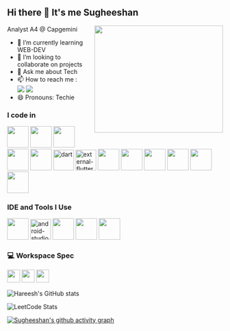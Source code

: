 ## Hi there 👋 It's me Sugheeshan

Analyst A4 @ Capgemini
<img align="right" width="300" height="250" src="https://miro.medium.com/v2/resize:fit:1360/1*zVnWJtyGOX_kUIDm6ccCfQ.gif">                                             
- 🌱 I’m currently learning WEB-DEV
- 👯 I’m looking to collaborate on projects
- 💬 Ask me about Tech
- 📫 How to reach me :
<br /> [<img src="https://img.shields.io/badge/Twitter-1DA1F2?style=for-the-badge&logo=twitter&logoColor=white" />](https://x.com/sugheeshan03) [<img src="https://img.shields.io/badge/LinkedIn-0077B5?style=for-the-badge&logo=linkedin&logoColor=white" />](https://www.linkedin.com/in/sugheeshan/)
- 😄 Pronouns: Techie

### I code in
<img height="50" width="50" src="https://img.icons8.com/color/48/000000/java-coffee-cup-logo.png" /> <img height="50" width="50" src="https://img.icons8.com/color/48/000000/html-5.png" /> <img height="50" width="50" src="https://img.icons8.com/color/48/000000/css3.png" /><img height="50" width="50" src="https://img.icons8.com/color/48/000000/bootstrap.png" />
<img height="50" width="50" src="https://img.icons8.com/color/48/000000/javascript.png"/> <img width="48" height="48" src="https://img.icons8.com/color/48/dart.png" alt="dart"/> <img width="48" height="48" src="https://img.icons8.com/external-tal-revivo-color-tal-revivo/48/external-flutter-is-an-open-source-mobile-application-development-framework-created-by-google-logo-color-tal-revivo.png" alt="external-flutter-is-an-open-source-mobile-application-development-framework-created-by-google-logo-color-tal-revivo"/> <img height="50" width="50" src="https://img.icons8.com/color/48/000000/nodejs.png"/> <img height="50" width="50" src="https://img.icons8.com/color/48/000000/react-native.png"/> <img height="50" width="50" src="https://img.icons8.com/color/48/000000/google-firebase-console.png"/> <img height="50" width="50" src="https://img.icons8.com/color/48/000000/mysql-logo.png"/>
<img height="50" width="50" src="https://img.icons8.com/color/48/000000/c-programming.png" /> <img height="50" width="50" src="https://img.icons8.com/color/48/000000/c-plus-plus-logo.png" /> 

### IDE and Tools I Use
<img height="50" width="50" src="https://img.icons8.com/color/48/000000/visual-studio-code-2019.png"/> <img width="48" height="48" src="https://img.icons8.com/color/48/android-studio--v2.png" alt="android-studio--v2"/> <img height="50" width="50" src="https://img.icons8.com/color/50/000000/git.png"/>  <img height="50" src="https://img.icons8.com/officel/480/null/java-eclipse.png"/> <img height="50" width="50" src="https://img.icons8.com/color/48/000000/figma--v1.png"/> 


### 💻 Workspace Spec
 <img height="30" src="https://img.shields.io/badge/dell%20laptop-007DB8?style=for-the-badge&logo=dell&logoColor=white"/>  <img height="30" src="https://img.shields.io/badge/NVIDIA-RTX3050-76B900?style=for-the-badge&logo=nvidia&logoColor=white"/>  <img height="30" src="https://img.shields.io/badge/Intel%20Core_i5_10th-0071C5?style=for-the-badge&logo=intel&logoColor=white"/> 

![Hareesh's GitHub stats](https://github-readme-stats.vercel.app/api?username=sugheeshan&theme=dark&show_icons=true&&hide=issues,contribs)

![LeetCode Stats](https://leetcard.jacoblin.cool/sugheeshan?theme=dark&font=Marcellus%20SC&ext=heatmap)

[![Sugheeshan's github activity graph](https://github-readme-activity-graph.vercel.app/graph?username=sugheeshan&bg_color=000000&color=ffffff&line=00ff00&point=ffffff&area=true&hide_border=true)](https://github.com/ashutosh00710/github-readme-activity-graph)
